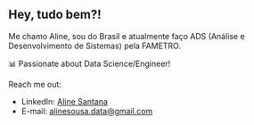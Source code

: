 ## Hey, tudo bem?! 

Me chamo Aline, sou do Brasil e atualmente faço ADS (Análise e Desenvolvimento de Sistemas) pela FAMETRO.

📊 Passionate about Data Science/Engineer!

Reach me out:
* LinkedIn: [Aline Santana](https://www.linkedin.com/in/aline-sousa-santana-131535256/)
* E-mail: alinesousa.data@gmail.com
